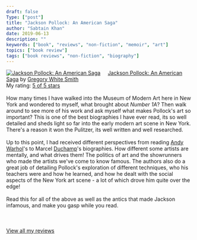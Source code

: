 ```yaml
---
draft: false
Type: ["post"]
title: "Jackson Pollock: An American Saga"
author: "Sabtain Khan"
date: 2019-06-13
description: ""
keywords: ["book", "reviews", "non-fiction", "memoir", "art"]
topics: ["book review"]
tags: ["book reviews", "non-fiction", "biography"]
---
```



<a href="https://www.goodreads.com/book/show/775132.Jackson_Pollock" style="float: left; padding-right: 20px"><img border="0" alt="Jackson Pollock: An American Saga" src="https://i.gr-assets.com/images/S/compressed.photo.goodreads.com/books/1328463603l/775132._SX98_.jpg" /></a><a href="https://www.goodreads.com/book/show/775132.Jackson_Pollock">Jackson Pollock: An American Saga</a> by <a href="https://www.goodreads.com/author/show/5805097.Gregory_White_Smith">Gregory White Smith</a><br/>
My rating: <a href="https://www.goodreads.com/review/show/2794640024">5 of 5 stars</a><br /><br />
How many times I have walked into the Museum of Modern Art here in New York and wondered to myself, what brought about <i>Number 1A</i>? Then walk around to see more of his work and ask myself what makes Pollock's art so important? This is one of the best biographies I have ever read, its so well detailed and sheds light so far into the early modern art scene in New York. There's a reason it won the Pulitzer, its well written and well researched.<br /><br />Up to this point, I had received different perspectives from reading <a href="https://www.goodreads.com/book/show/21845035.Andy_Warhol" title="Andy Warhol by Victor Bockris" rel="nofollow">Andy Warhol</a>'s to Marcel <a href="https://www.goodreads.com/book/show/899886.Duchamp" title="Duchamp by Calvin Tomkins" rel="nofollow">Duchamp</a>'s biographies. How different some artists are mentally, and what drives them! The politics of art and the showrunners who made the artists we've come to know famous. The authors also do a great job of detailing Pollock's exploration of different techniques, who his teachers were and how he learned, and how he dealt with the social aspects of the New York art scene - a lot of which drove him quite over the edge!<br /><br />Read this for all of the above as well as the antics that made Jackson infamous, and make you gasp while you read.<br /><br />
<br/><br/>
<a href="https://www.goodreads.com/review/list/19015356-sabtain-khan">View all my reviews</a>
